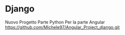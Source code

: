 # Django
Nuovo Progetto
Parte Python 
Per la parte Angular https://github.com/Michele97/Angular_Project_django.git
